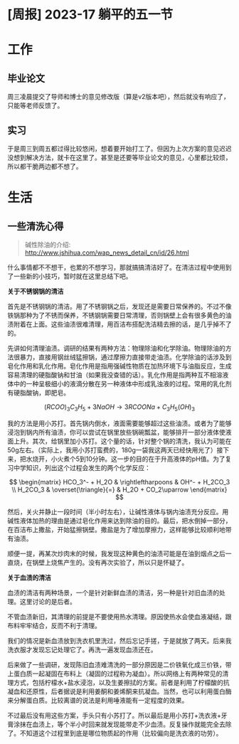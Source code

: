 # [周报] 2023-17 躺平的五一节

# 工作

## 毕业论文

周三凌晨提交了导师和博士的意见修改版（算是v2版本吧），然后就没有响应了，只能等老师反馈了。

## 实习

于是周三到周五都过得比较悠闲，想着要开始打工了。但因为上次方案的意见迟迟没想到解决方法，就卡在这里了。甚至是还要等毕业论文的意见，心里都比较烦，所以都干脆两边都不想了。

# 生活

## 一些清洗心得

> 碱性除油的介绍: http://www.jshihua.com/wap_news_detail_cn/id/26.html

什么事情都不不想干，也累的不想学习，那就搞搞清洁好了。在清洁过程中使用到了一些新的小技巧，暂时就在这里总结下吧。

**关于不锈钢锅的清洁**

首先是不锈钢锅的清洁。用了不锈钢锅之后，发现还是需要日常保养的。不过不像铁锅那种为了不锈而保养，不锈钢锅需要日常清理，否则锅壁上会有很多黄色的油渍附着在上面。这些油渍很难清理，用百洁布搭配洗洁精去擦的话，是几乎掉不了的。

先讲如何清理油渍。调研的结果有两种方法：物理除油和化学除油。物理除油的方法很暴力，直接用钢丝绒猛擦锅，通过摩擦力直接带走油渍。化学除油的话涉及到皂化作用和乳化作用。皂化作用是指用强碱性物质在加热环境下与油脂反应，生成容易清理的硬脂酸钠和甘油（如果我没查错的话）。乳化作用是指两种互不相溶液体中的一种呈极细小的液滴分散在另一种液体中形成乳浊液的过程。常用的乳化剂有硬脂酸钠，即肥皂。

$$ (RCOO)_3C_3H_5+3NaOH \longrightarrow  3RCOONa+C_3H_5(OH)_3 $$

我的方法是用小苏打。首先锅内倒水，液面需要能够超过这些油渍。或者为了能够浸泡到锅内所有油渍，你可以尝试在锅里放些锅碗瓢盆，能够排开一部分液体使液面上升。其次，给锅里加小苏打。这个量的话，针对整个锅的清洗，我认为可能在50g左右。（实际上，我用小苏打蛮费的，180g一袋我这两天已经快用光了）接下来，把水烧开，小火煮个5到10分钟。这一步的目的在于升高液体的pH值。为了复习中学知识，列出这个过程会发生的两个化学反应：

$$
\begin{matrix}
  HCO_3^- + H_2O & \rightleftharpoons & OH^- + H_2CO_3 \\
  H_2CO_3 & \overset{\triangle}{=} & H_2O + CO_2\uparrow 
\end{matrix}
$$ 

然后，关火并静止一段时间（半小时左右），让碱性液体与锅内油渍充分反应。用碱性液体加热的理由是通过皂化作用来达到除油的目的。最后，把水倒掉一部分，在百洁布上撒盐，开始猛擦锅壁。撒盐是为了增加摩擦力，这样能够比较顺利地带有油渍。

顺便一提，再某次炒肉末的时候，我发现这种黄色的油渍可能是在油到烟点之后一直烧，在锅壁上烧焦产生的。没有再次实验了，所以只是怀疑了。

**关于血渍的清洁**

血渍的清洁有两种场景，一个是针对新鲜血渍的清洁，另一种是针对旧血渍的处理。这里讨论的是后者。

不管血渍新旧，其清理的前提是不要使用热水清理。原因使热水会使血液凝结，跟布料牢牢结合，反而不利于清理。

我们的情况是新血渍放到洗衣机里洗过，然后忘记手搓，于是就放了两天。后来我洗衣服才发现忘记处理它了。再洗一遍发现血渍还在。

后来做了一些调研，发现陈旧血渍难清洗的一部分原因是二价铁氧化成三价铁，带上蛋白质一起凝固在布料上（凝固的过程称为凝血）。所以网络上有两种常见的清理方式，包括柠檬水+盐水浸泡，以及生姜擦拭的方案。前者是利用了柠檬酸的抗凝血和还原性，后者据说是利用姜酮和姜烯酮来抗凝血。当然，也可以利用蛋白酶来分解蛋白质。比较离谱的说法是利用唾液能有一定程度的效果。

不过最后没有用这些方案，手头只有小苏打了。所以最后是用小苏打+洗衣液+牙膏涂抹在血渍上，等个半小时回来就发现能带走不少血渍。反复操作就能完全去除了。不知道这个过程里到底是哪位物质起的作用（比较偏向是洗衣液的功劳）。